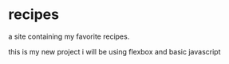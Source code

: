 # recipes
a site containing my favorite recipes.

this is my new project i will be using flexbox and basic javascript
